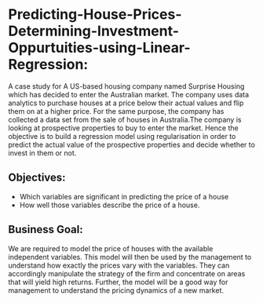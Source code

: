 # Predicting-House-Prices-Determining-Investment-Oppurtuities-using-Linear-Regression:

A case study for A US-based housing company named Surprise Housing which has decided to enter the Australian market. The company uses data analytics to purchase houses at a price below their actual values and flip them on at a higher price. For the same purpose, the company has collected a data set from the sale of houses in Australia.The company is looking at prospective properties to buy to enter the market. Hence the objective is to build a regression model using regularisation in order to predict the actual value of the prospective properties and decide whether to invest in them or not.

## Objectives:

- Which variables are significant in predicting the price of a house
- How well those variables describe the price of a house.

## Business Goal:

We are required to model the price of houses with the available independent variables. This model will then be used by the management to understand how exactly the prices vary with the variables. They can accordingly manipulate the strategy of the firm and concentrate on areas that will yield high returns. Further, the model will be a good way for management to understand the pricing dynamics of a new market.
